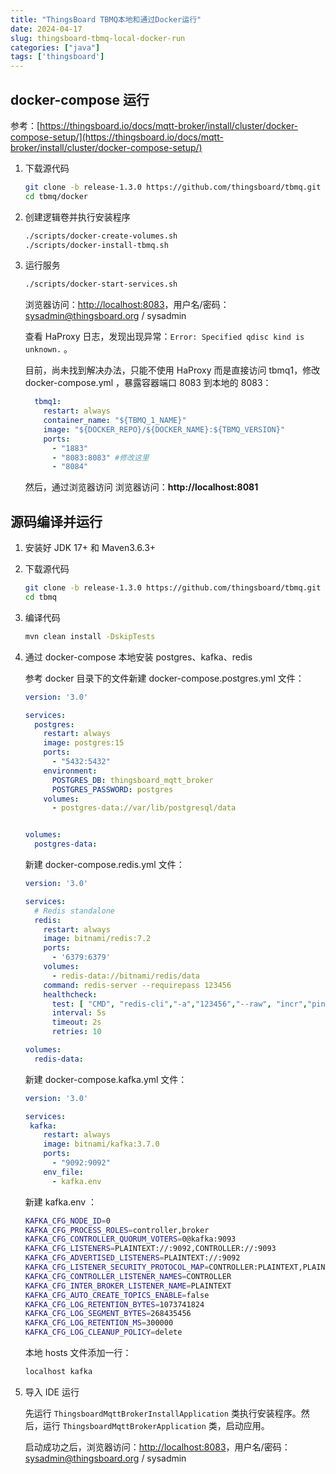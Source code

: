 ```yaml
---
title: "ThingsBoard TBMQ本地和通过Docker运行"
date: 2024-04-17
slug: thingsboard-tbmq-local-docker-run
categories: ["java"]
tags: ['thingsboard']
---
```


## docker-compose 运行

参考：[https://thingsboard.io/docs/mqtt-broker/install/cluster/docker-compose-setup/](https://thingsboard.io/docs/mqtt-broker/install/cluster/docker-compose-setup/)

<!--more-->

1. 下载源代码

   ```bash
   git clone -b release-1.3.0 https://github.com/thingsboard/tbmq.git
   cd tbmq/docker
   ```

2. 创建逻辑卷并执行安装程序

   ```bash
   ./scripts/docker-create-volumes.sh
   ./scripts/docker-install-tbmq.sh
   ```

3. 运行服务

   ```bash
   ./scripts/docker-start-services.sh
   ```

   浏览器访问：[http://localhost:8083](http://localhost:8083)，用户名/密码：sysadmin@thingsboard.org / sysadmin

   

   查看 HaProxy 日志，发现出现异常：`Error: Specified qdisc kind is unknown.` 。

   目前，尚未找到解决办法，只能不使用 HaProxy 而是直接访问 tbmq1，修改 docker-compose.yml ，暴露容器端口 8083 到本地的 8083：
   
   ```yaml
     tbmq1:
       restart: always
       container_name: "${TBMQ_1_NAME}"
       image: "${DOCKER_REPO}/${DOCKER_NAME}:${TBMQ_VERSION}"
       ports:
         - "1883"
         - "8083:8083" #修改这里
         - "8084"
   ```
   
   然后，通过浏览器访问 浏览器访问：**http://localhost:8081**

## 源码编译并运行

1. 安装好 JDK 17+ 和 Maven3.6.3+

2. 下载源代码

   ```bash
   git clone -b release-1.3.0 https://github.com/thingsboard/tbmq.git
   cd tbmq
   ```

3. 编译代码

   ``` bash
   mvn clean install -DskipTests
   ```

4. 通过 docker-compose 本地安装 postgres、kafka、redis

   参考 docker 目录下的文件新建 docker-compose.postgres.yml 文件：

   ```yaml
   version: '3.0'
   
   services:
     postgres:
       restart: always
       image: postgres:15
       ports:
         - "5432:5432"
       environment:
         POSTGRES_DB: thingsboard_mqtt_broker
         POSTGRES_PASSWORD: postgres
       volumes:
         - postgres-data://var/lib/postgresql/data
   
   
   volumes:
     postgres-data:
   ```

   新建 docker-compose.redis.yml 文件：

   ```yaml
   version: '3.0'
   
   services:
     # Redis standalone
     redis:
       restart: always
       image: bitnami/redis:7.2
       ports:
         - '6379:6379'
       volumes:
         - redis-data://bitnami/redis/data
       command: redis-server --requirepass 123456
       healthcheck:
         test: [ "CMD", "redis-cli","-a","123456","--raw", "incr","ping" ]
         interval: 5s
         timeout: 2s
         retries: 10
   
   volumes:
     redis-data:
   ```

   新建 docker-compose.kafka.yml 文件：

   ```yml
   version: '3.0'
   
   services:
   	kafka:
       restart: always
       image: bitnami/kafka:3.7.0
       ports:
         - "9092:9092"
       env_file:
         - kafka.env
   ```

   新建  kafka.env ：

   ```bash
   KAFKA_CFG_NODE_ID=0
   KAFKA_CFG_PROCESS_ROLES=controller,broker
   KAFKA_CFG_CONTROLLER_QUORUM_VOTERS=0@kafka:9093
   KAFKA_CFG_LISTENERS=PLAINTEXT://:9092,CONTROLLER://:9093
   KAFKA_CFG_ADVERTISED_LISTENERS=PLAINTEXT://:9092
   KAFKA_CFG_LISTENER_SECURITY_PROTOCOL_MAP=CONTROLLER:PLAINTEXT,PLAINTEXT:PLAINTEXT
   KAFKA_CFG_CONTROLLER_LISTENER_NAMES=CONTROLLER
   KAFKA_CFG_INTER_BROKER_LISTENER_NAME=PLAINTEXT
   KAFKA_CFG_AUTO_CREATE_TOPICS_ENABLE=false
   KAFKA_CFG_LOG_RETENTION_BYTES=1073741824
   KAFKA_CFG_LOG_SEGMENT_BYTES=268435456
   KAFKA_CFG_LOG_RETENTION_MS=300000
   KAFKA_CFG_LOG_CLEANUP_POLICY=delete
   ```

   本地 hosts 文件添加一行：

   ```bash
   localhost kafka
   ```

   

5. 导入 IDE 运行

   先运行 `ThingsboardMqttBrokerInstallApplication` 类执行安装程序。然后，运行 `ThingsboardMqttBrokerApplication` 类，启动应用。

   启动成功之后，浏览器访问：[http://localhost:8083](http://localhost:8083)，用户名/密码：sysadmin@thingsboard.org / sysadmin
